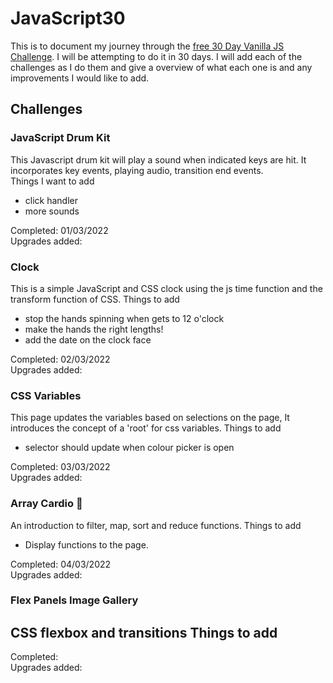 # JavaScript30
This is to document my journey through the [free 30 Day Vanilla JS Challenge](https://javascript30.com/). I will be attempting to do it in 30 days.
I will add each of the challenges as I do them and give a overview of what each one is and any improvements I would like to add.

## Challenges
### JavaScript Drum Kit
This Javascript drum kit will play a sound when indicated keys are hit. It incorporates key events, playing  audio, transition end events.</br>
Things I want to add
-   click handler
-   more sounds

Completed: 01/03/2022 </br>
Upgrades added:

### Clock
This is a simple JavaScript and CSS clock using the js time function and the transform function of CSS.
Things to add 
-   stop the hands spinning when gets to 12 o'clock
-   make the hands the right lengths!
-   add the date on the clock face

Completed: 02/03/2022 </br>
Upgrades added:

### CSS Variables
This page updates the variables based on selections on the page, It introduces the concept of a 'root' for css variables.
Things to add 
-   selector should update when colour picker is open

Completed: 03/03/2022 </br>
Upgrades added:
 
### Array Cardio 💪
An introduction to filter, map, sort and reduce functions.
Things to add 
-   Display functions to the page.

Completed: 04/03/2022 </br>
Upgrades added:

### Flex Panels Image Gallery 
CSS flexbox and transitions
Things to add 
-   

Completed: </br>
Upgrades added:

 <!-- 
### 

Things to add 
-   

Completed: </br>
Upgrades added:
 -->